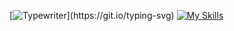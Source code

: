 [![Typewriter](https://readme-typing-svg.herokuapp.com?font=Orbitron&size=30&duration=4000&color=4440FF&pause=500&center=true&random=false&width=1200&lines=Software+Engineer+,+Developer+and+Scientist;)](https://git.io/typing-svg)
[![My Skills](https://skillicons.dev/icons?i=python,java,php,cs,javascript,c,cpp,r,mysql,postgres,mongodb,docker,tensorflow,pytorch,pandas,scikitlearn)](https://skillicons.dev)
  
